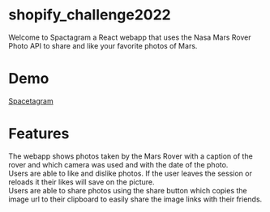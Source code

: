 # shopify_challenge2022
Welcome to Spactagram a React webapp that uses the Nasa Mars Rover Photo API to share and like your favorite photos of Mars.

# Demo
[Spacetagram](https://61457243f5df65bffae3d106--festive-perlman-b5efb8.netlify.app/)

# Features
The webapp shows photos taken by the Mars Rover with a caption of the rover and which camera was used and with the date of the photo. <br/>
Users are able to like and dislike photos. If the user leaves the session or reloads it their likes will save on the picture.<br/>
Users are able to share photos using the share button which copies the image url to their clipboard to easily share the image links with their friends.

